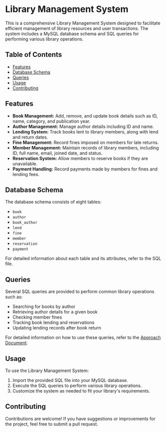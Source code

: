 # Library Management System

This is a comprehensive Library Management System designed to facilitate efficient management of library resources and user transactions. The system includes a MySQL database schema and SQL queries for performing various library operations.

## Table of Contents

- [Features](#features)
- [Database Schema](#database-schema)
- [Queries](#queries)
- [Usage](#usage)
- [Contributing](#contributing)

## Features

- **Book Management:** Add, remove, and update book details such as ID, name, category, and publication year.
- **Author Management:** Manage author details including ID and name.
- **Lending System:** Track books lent to library members, along with lend and return dates.
- **Fine Management:** Record fines imposed on members for late returns.
- **Member Management:** Maintain records of library members, including ID, full name, email, joined date, and status.
- **Reservation System:** Allow members to reserve books if they are unavailable.
- **Payment Handling:** Record payments made by members for fines and lending fees.

## Database Schema

The database schema consists of eight tables:
- `book`
- `author`
- `book_author`
- `lend`
- `fine`
- `member`
- `reservation`
- `payment`

For detailed information about each table and its attributes, refer to the SQL file.

## Queries

Several SQL queries are provided to perform common library operations such as:
- Searching for books by author
- Retrieving author details for a given book
- Checking member fines
- Tracking book lending and reservations
- Updating lending records after book return

For detailed information on how to use these queries, refer to the [Approach Document](approach.docx).

## Usage

To use the Library Management System:
1. Import the provided SQL file into your MySQL database.
2. Execute the SQL queries to perform various library operations.
3. Customize the system as needed to fit your library's requirements.

## Contributing

Contributions are welcome! If you have suggestions or improvements for the project, feel free to submit a pull request.
